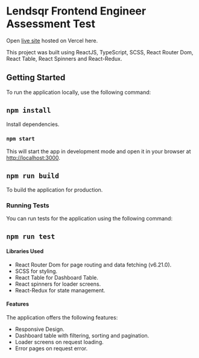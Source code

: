 # Lendsqr Frontend Engineer Assessment Test

Open [live site](https://emmanuel-okon-lendsqr-fe-test.vercel.app) hosted on Vercel here.

This project was built using ReactJS, TypeScript, SCSS, React Router Dom, React Table, React Spinners and React-Redux.

## Getting Started

To run the application locally, use the following command:

## `npm install`

Install dependencies.

### `npm start`

This will start the app in development mode and open it in your browser at [http://localhost:3000](http://localhost:3000).

## `npm run build`

To build the application for production.

### Running Tests

You can run tests for the application using the following command:

## `npm run test`

#### Libraries Used

* React Router Dom for page routing and data fetching (v6.21.0).
* SCSS for styling.
* React Table for Dashboard Table.
* React spinners for loader screens.
* React-Redux for state management.

#### Features

The application offers the following features:
* Responsive Design.
* Dashboard table with filtering, sorting and pagination.
* Loader screens on request loading.
* Error pages on request error.
